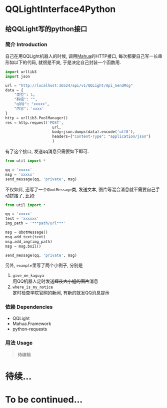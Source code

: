 # QQLightInterface4Python
## 给QQLight写的python接口

### 简介 Introduction
自己在用QQLight机器人的时候, 调用[Mahua](http://www.newbe.pro/2019/01/25/Newbe.Mahua/Start-With-Mahua-In-V2.0/)的HTTP接口, 
每次都要自己写一长串形如以下的代码, 就很是不爽, 于是决定自己封装一个函数用.  
```python
import urllib3
import json

url = "http://localhost:36524/api/v1/QQLight/Api_SendMsg"
data = {
    "类型": 1,
    "群组": "",
    "qQ号": "xxxxx",
    "内容": 'xxxx'
}
http = urllib3.PoolManager()
res = http.request('POST',
                     url,
                     body=json.dumps(data).encode('utf8'),
                     headers={"Content-Type": "application/json"}
                     )
```

有了这个接口, 发送qq消息只需要如下即可.  
```python
from util import *

qq = 'xxxxx'
msg = 'xxxxx'
send_message(qq, 'private', msg)
```
不仅如此, 还写了一个`QbotMessage`类, 发送文本, 图片等混合消息就不需要自己手动拼接了, 比如:
```python
from util import *

qq = 'xxxxx'
text = 'xxxxxx'
img_path = '***path/url***'

msg = QbotMessage()
msg.add_text(text)
msg.add_img(img_path)
msg = msg.boil()

send_message(qq, 'private', msg)
```

另外, `example`里写了两个小例子, 分别是
1. `give_me_kaguya`  
用QQ机器人定时发送~~辉夜大小姐的图片~~消息
2. `where_is_my_notice`  
定时检查学院官网的新闻, 有新的就发QQ消息提示

### 依赖 Dependencies
+ QQLight
+ Mahua.Framework
+ python-requests

### 用法 Usage
> 待编辑
   
# 待续... 
# To be continued...

